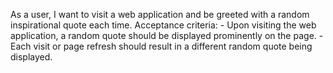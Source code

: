 As a user, I want to visit a web application and be greeted with a random inspirational quote each time.
    Acceptance criteria:
    - Upon visiting the web application, a random quote should be displayed prominently on the page.
    - Each visit or page refresh should result in a different random quote being displayed.
